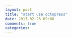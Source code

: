 ```yaml
---
layout: post
title: "start use octopress"
date: 2013-02-26 09:08
comments: true
categories: 
---
```

